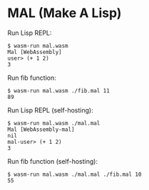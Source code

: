# MAL (Make A Lisp)

Run Lisp REPL:
```
$ wasm-run mal.wasm
Mal [WebAssembly]
user> (+ 1 2)
3
```

Run fib function:
```
$ wasm-run mal.wasm ./fib.mal 11
89
```

Run Lisp REPL (self-hosting):

```
$ wasm-run mal.wasm ./mal.mal
Mal [WebAssembly-mal]
nil
mal-user> (+ 1 2)
3
```

Run fib function (self-hosting):
```
$ wasm-run mal.wasm ./mal.mal ./fib.mal 10
55
```
